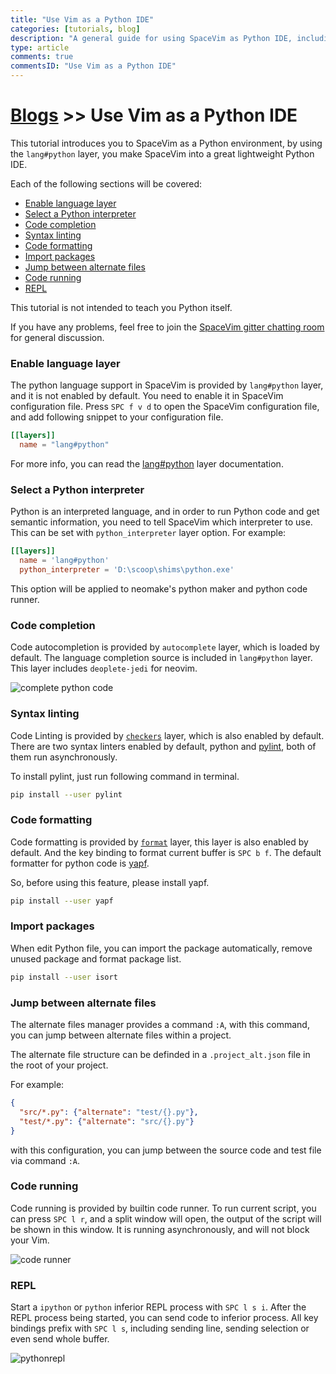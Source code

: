 ```yaml
---
title: "Use Vim as a Python IDE"
categories: [tutorials, blog]
description: "A general guide for using SpaceVim as Python IDE, including layer configuration, requiems installation and usage."
type: article
comments: true
commentsID: "Use Vim as a Python IDE"
---
```


# [Blogs](../blog/) >> Use Vim as a Python IDE

This tutorial introduces you to SpaceVim as a Python environment,
by using the `lang#python` layer, you make SpaceVim into a great lightweight Python IDE.

Each of the following sections will be covered:

<!-- vim-markdown-toc GFM -->

- [Enable language layer](#enable-language-layer)
- [Select a Python interpreter](#select-a-python-interpreter)
- [Code completion](#code-completion)
- [Syntax linting](#syntax-linting)
- [Code formatting](#code-formatting)
- [Import packages](#import-packages)
- [Jump between alternate files](#jump-between-alternate-files)
- [Code running](#code-running)
- [REPL](#repl)

<!-- vim-markdown-toc -->

This tutorial is not intended to teach you Python itself.

If you have any problems, feel free to join the [SpaceVim gitter chatting room](https://gitter.im/SpaceVim/SpaceVim) for general discussion.


### Enable language layer

The python language support in SpaceVim is provided by `lang#python` layer, and it is not enabled by default.
You need to enable it in SpaceVim configuration file. Press `SPC f v d` to open the SpaceVim configuration file,
and add following snippet to your configuration file.

```toml
[[layers]]
  name = "lang#python"
```

For more info, you can read the [lang#python](../layers/lang/python/) layer documentation.

### Select a Python interpreter

Python is an interpreted language, and in order to run Python code and get semantic information,
you need to tell SpaceVim which interpreter to use. This can be set with `python_interpreter` layer
option. For example:

```toml
[[layers]]
  name = 'lang#python'
  python_interpreter = 'D:\scoop\shims\python.exe'
```

This option will be applied to neomake's python maker and python code runner.

### Code completion

Code autocompletion is provided by `autocomplete` layer, which is loaded by default.
The language completion source is included in `lang#python` layer.
This layer includes `deoplete-jedi` for neovim.

![complete python code](https://user-images.githubusercontent.com/13142418/46339650-f5a49280-c665-11e8-86d4-20944ec23098.png)

### Syntax linting

Code Linting is provided by [`checkers`](../layers/checkers/) layer, which is also enabled by default.
There are two syntax linters enabled by default,
python and [pylint](https://pylint.org/), both of them run asynchronously.

To install pylint, just run following command in terminal.

```sh
pip install --user pylint
```

### Code formatting

Code formatting is provided by [`format`](../layers/format/) layer, this layer is also enabled by default.
And the key binding to format current buffer is `SPC b f`. The default formatter for python code is [yapf](https://github.com/google/yapf).

So, before using this feature, please install yapf.

```sh
pip install --user yapf
```
### Import packages

When edit Python file, you can import the package automatically, remove unused package and format package list.

```sh
pip install --user isort
```

### Jump between alternate files

The alternate files manager provides a command `:A`, with this command,
you can jump between alternate files within a project.

The alternate file structure can be definded in a `.project_alt.json`
file in the root of your project.

For example:

```json
{
  "src/*.py": {"alternate": "test/{}.py"},
  "test/*.py": {"alternate": "src/{}.py"}
}
```

with this configuration, you can jump between the source code and test file via command `:A`.

### Code running

Code running is provided by builtin code runner. To run current script,
you can press `SPC l r`, and a split window will open,
the output of the script will be shown in this window.
It is running asynchronously, and will not block your Vim.

![code runner](https://user-images.githubusercontent.com/13142418/46293837-1c5fbc00-c5c7-11e8-9f3c-c11504e2e04a.png)


### REPL

Start a `ipython` or `python` inferior REPL process with `SPC l s i`. After the REPL process being started, you can
send code to inferior process. All key bindings prefix with `SPC l s`, including sending line, sending selection or even
send whole buffer.

![pythonrepl](https://user-images.githubusercontent.com/13142418/52177776-0fffa000-2801-11e9-9698-8e32f2865f5a.gif)
